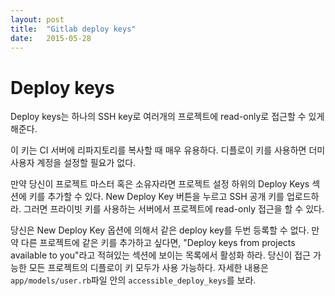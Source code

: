 ```yaml
---
layout: post
title:  "Gitlab deploy keys"
date:   2015-05-28
---
```


# Deploy keys

Deploy keys는 하나의 SSH key로 여러개의 프로젝트에 read-only로 접근할 수 있게 해준다.

이 키는 CI 서버에 리파지토리를 복사할 때 매우 유용하다. 디플로이 키를 사용하면 더미 사용자 계정을 설정할 필요가 없다.

만약 당신이 프로젝트 마스터 혹은 소유자라면 프로젝트 설정 하위의 Deploy Keys 섹션에 키를 추가할 수 있다. New Deploy Key 버튼을 누르고 SSH 공개 키를 업로드하라. 그러면 프라이빗 키를 사용하는 서버에서 프로젝트에 read-only 접근을 할 수 있다.

당신은 New Deploy Key 옵션에 의해서 같은 deploy key를 두번 등록할 수 없다. 만약 다른 프로젝트에 같은 키를 추가하고 싶다면, "Deploy keys from projects available to you"라고 적혀있는 섹션에 보이는 목록에서 활성화 하라. 당신이 접근 가능한 모든 프로젝트의 디플로이 키 모두가 사용 가능하다. 자세한 내용은 ```app/models/user.rb```파일 안의 ```accessible_deploy_keys```를 보라. 
